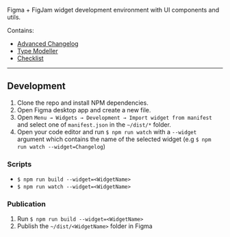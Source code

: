Figma + FigJam widget development environment with UI components and utils.

Contains:
- [Advanced Changelog](https://www.figma.com/community/widget/1142539867133322876)
- [Type Modeller](https://www.figma.com/community/widget/1154859859907562654)
- [Checklist](https://www.figma.com/community/widget/1151240412068749314)

---

## Development

1. Clone the repo and install NPM dependencies.
2. Open Figma desktop app and create a new file.
3. Open `Menu → Widgets → Development → Import widget from manifest` and select one of `manifest.json` in the `~/dist/*` folder.
4. Open your code editor and run `$ npm run watch` with a `--widget` argument which contains the name of the selected widget (e.g `$ npm run watch --widget=Changelog`)

### Scripts

- `$ npm run build --widget=<WidgetName>`
- `$ npm run watch --widget=<WidgetName>`

### Publication

1. Run `$ npm run build --widget=<WidgetName>`
2. Publish the `~/dist/<WidgetName>` folder in Figma 
